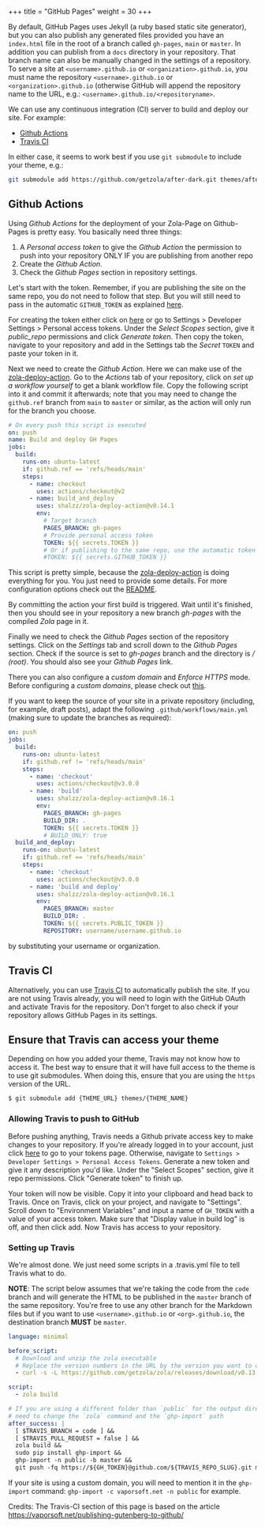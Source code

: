 +++
title = "GitHub Pages"
weight = 30
+++

By default, GitHub Pages uses Jekyll (a ruby based static site generator),
but you can also publish any generated files provided you have an `index.html` file in the root of a branch called
`gh-pages`, `main` or `master`. In addition you can publish from a `docs` directory in your repository. That branch name can
also be manually changed in the settings of a repository. To serve a site at `<username>.github.io` or
`<organization>.github.io`, you must name the repository `<username>.github.io` or
`<organization>.github.io` (otherwise GitHub will append the repository name to the URL, e.g.:
`<username>.github.io/<repositoryname>`.

We can use any continuous integration (CI) server to build and deploy our site. For example:

 * [Github Actions](#github-actions)
 * [Travis CI](#travis-ci)

In either case, it seems to work best if you use `git submodule` to include your theme, e.g.:

```bash
git submodule add https://github.com/getzola/after-dark.git themes/after-dark
```

## Github Actions

Using *Github Actions* for the deployment of your Zola-Page on Github-Pages is pretty easy. You basically need three things:

1. A *Personal access token* to give the *Github Action* the permission to push into your repository ONLY IF you are publishing from another repo
2. Create the *Github Action*.
3. Check the *Github Pages* section in repository settings.

Let's start with the token. Remember, if you are publishing the site on the same repo, you do not need to follow that step. But you will still need to pass in the automatic `GITHUB_TOKEN` as explained [here](https://docs.github.com/en/actions/security-guides/automatic-token-authentication#example-1-passing-the-github_token-as-an-input).

For creating the token either click on [here](https://github.com/settings/tokens/new?scopes=public_repo) or go to Settings > Developer Settings > Personal access tokens. Under the *Select Scopes* section, give it *public_repo* permissions and click *Generate token*. Then copy the token, navigate to your repository and add in the Settings tab the *Secret* `TOKEN` and paste your token in it.

Next we need to create the *Github Action*. Here we can make use of the [zola-deploy-action](https://github.com/shalzz/zola-deploy-action). Go to the *Actions* tab of your repository, click on *set up a workflow yourself* to get a blank workflow file. Copy the following script into it and commit it afterwards; note that you may need to change the `github.ref` branch from `main` to `master` or similar, as the action will only run for the branch you choose.

```yaml
# On every push this script is executed
on: push
name: Build and deploy GH Pages
jobs:
  build:
    runs-on: ubuntu-latest
    if: github.ref == 'refs/heads/main'
    steps:
      - name: checkout
        uses: actions/checkout@v2
      - name: build_and_deploy
        uses: shalzz/zola-deploy-action@v0.14.1
        env:
          # Target branch
          PAGES_BRANCH: gh-pages
          # Provide personal access token
          TOKEN: ${{ secrets.TOKEN }}
          # Or if publishing to the same repo, use the automatic token
          #TOKEN: ${{ secrets.GITHUB_TOKEN }}
```

This script is pretty simple, because the [zola-deploy-action](https://github.com/shalzz/zola-deploy-action) is doing everything for you. You just need to provide some details. For more configuration options check out the [README](https://github.com/shalzz/zola-deploy-action/blob/master/README.md).

By committing the action your first build is triggered. Wait until it's finished, then you should see in your repository a new branch *gh-pages* with the compiled *Zola* page in it.

Finally we need to check the *Github Pages* section of the repository settings. Click on the *Settings* tab and scroll down to the *Github Pages* section. Check if the source is set to *gh-pages* branch and the directory is */ (root)*. You should also see your *Github Pages* link.

There you can also configure a *custom domain* and *Enforce HTTPS* mode. Before configuring a *custom domains*, please check out [this](https://github.com/shalzz/zola-deploy-action/blob/master/README.md#custom-domain).

If you want to keep the source of your site in a private repository (including, for example, draft
posts), adapt the following `.github/workflows/main.yml` (making sure to update the branches as required):

```yaml
on: push
jobs:
  build:
    runs-on: ubuntu-latest
    if: github.ref != 'refs/heads/main'
    steps:
      - name: 'checkout'
        uses: actions/checkout@v3.0.0
      - name: 'build'
        uses: shalzz/zola-deploy-action@v0.16.1
        env:
          PAGES_BRANCH: gh-pages
          BUILD_DIR: .
          TOKEN: ${{ secrets.TOKEN }}
          # BUILD_ONLY: true
  build_and_deploy:
    runs-on: ubuntu-latest
    if: github.ref == 'refs/heads/main'
    steps:
      - name: 'checkout'
        uses: actions/checkout@v3.0.0
      - name: 'build and deploy'
        uses: shalzz/zola-deploy-action@v0.16.1
        env:
          PAGES_BRANCH: master
          BUILD_DIR: .
          TOKEN: ${{ secrets.PUBLIC_TOKEN }}
          REPOSITORY: username/username.github.io
```
by substituting your username or organization.

## Travis CI

Alternatively, you can use [Travis CI](https://www.travis-ci.com/) to automatically publish the site. If you are not using Travis
already, you will need to login with the GitHub OAuth and activate Travis for the repository.
Don't forget to also check if your repository allows GitHub Pages in its settings.

## Ensure that Travis can access your theme

Depending on how you added your theme, Travis may not know how to access
it. The best way to ensure that it will have full access to the theme is to use git
submodules. When doing this, ensure that you are using the `https` version of the URL.

```bash
$ git submodule add {THEME_URL} themes/{THEME_NAME}
```

### Allowing Travis to push to GitHub

Before pushing anything, Travis needs a Github private access key to make changes to your repository.
If you're already logged in to your account, just click [here](https://github.com/settings/tokens) to go to
your tokens page.
Otherwise, navigate to `Settings > Developer Settings > Personal Access Tokens`.
Generate a new token and give it any description you'd like.
Under the "Select Scopes" section, give it repo permissions. Click "Generate token" to finish up.

Your token will now be visible.
Copy it into your clipboard and head back to Travis.
Once on Travis, click on your project, and navigate to "Settings". Scroll down to "Environment Variables" and input a name of `GH_TOKEN` with a value of your access token.
Make sure that "Display value in build log" is off, and then click add. Now Travis has access to your repository.

### Setting up Travis

We're almost done. We just need some scripts in a .travis.yml file to tell Travis what to do.

**NOTE**: The script below assumes that we're taking the code from the `code` branch and will generate the HTML to be published in the `master` branch of the same repository. You're free to use any other branch for the Markdown files but if you want to use `<username>.github.io` or `<org>.github.io`, the destination branch **MUST** be `master`.

```yaml
language: minimal

before_script:
  # Download and unzip the zola executable
  # Replace the version numbers in the URL by the version you want to use
  - curl -s -L https://github.com/getzola/zola/releases/download/v0.13.0/zola-v0.13.0-x86_64-unknown-linux-gnu.tar.gz | sudo tar xvzf - -C /usr/local/bin

script:
  - zola build

# If you are using a different folder than `public` for the output directory, you will
# need to change the `zola` command and the `ghp-import` path
after_success: |
  [ $TRAVIS_BRANCH = code ] &&
  [ $TRAVIS_PULL_REQUEST = false ] &&
  zola build &&
  sudo pip install ghp-import &&
  ghp-import -n public -b master &&
  git push -fq https://${GH_TOKEN}@github.com/${TRAVIS_REPO_SLUG}.git master
```

If your site is using a custom domain, you will need to mention it in the `ghp-import` command:
`ghp-import -c vaporsoft.net -n public` for example.

Credits: The Travis-CI section of this page is based on the article https://vaporsoft.net/publishing-gutenberg-to-github/
